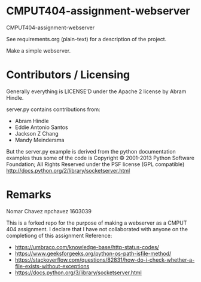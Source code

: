 CMPUT404-assignment-webserver
=============================

CMPUT404-assignment-webserver

See requirements.org (plain-text) for a description of the project.

Make a simple webserver.

Contributors / Licensing
========================

Generally everything is LICENSE'D under the Apache 2 license by Abram Hindle.

server.py contains contributions from:

* Abram Hindle
* Eddie Antonio Santos
* Jackson Z Chang
* Mandy Meindersma 

But the server.py example is derived from the python documentation
examples thus some of the code is Copyright © 2001-2013 Python
Software Foundation; All Rights Reserved under the PSF license (GPL
compatible) http://docs.python.org/2/library/socketserver.html

Remarks
========================
Nomar Chavez
npchavez
1603039

This is a forked repo for the purpose of making a webserver as a CMPUT 404 assignment.
I declare that I have not collaborated with anyone on the completiong of this assignment
Reference:
* https://umbraco.com/knowledge-base/http-status-codes/
* https://www.geeksforgeeks.org/python-os-path-isfile-method/
* https://stackoverflow.com/questions/82831/how-do-i-check-whether-a-file-exists-without-exceptions
* https://docs.python.org/3/library/socketserver.html